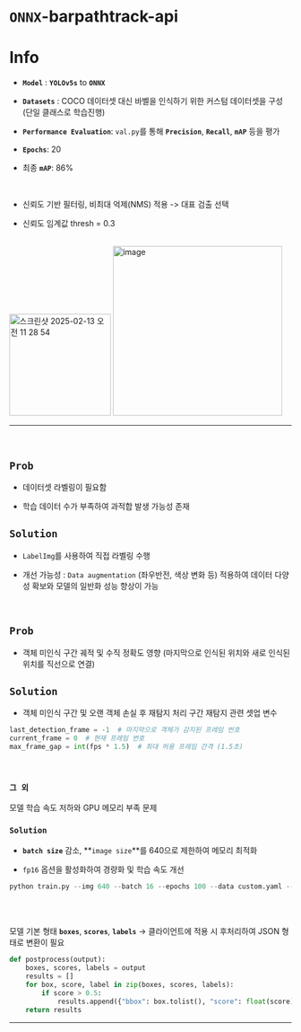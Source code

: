 # `ONNX`-barpathtrack-api

# Info

- **`Model`** : **`YOLOv5s`** to **`ONNX`**
- **`Datasets`** : COCO 데이터셋 대신 바벨을 인식하기 위한 커스텀 데이터셋을 구성 (단일 클래스로 학습진행)
- **`Performance Evaluation`**: `val.py`를 통해 **`Precision`**, **`Recall`**, **`mAP`** 등을 평가
- **`Epochs`**: 20
- 최종 **`mAP`**: 86%

  <br>

- 신뢰도 기반 필터링, 비최대 억제(NMS) 적용 -> 대표 검출 선택
- 신뢰도 임계값 thresh = 0.3

<br>

<img width="181" alt="스크린샷 2025-02-13 오전 11 28 54" src="https://github.com/user-attachments/assets/960004aa-ef30-482b-bfd9-2239457c67fc" />
<img width="302" alt="image" src="https://github.com/user-attachments/assets/06f8f567-aa53-4b9a-b686-9328df059b75" />


---

<br>

## `Prob`
- 데이터셋 라벨링이 필요함
  
- 학습 데이터 수가 부족하여 과적합 발생 가능성 존재

## `Solution`
- `LabelImg`를 사용하여 직접 라벨링 수행
  
- 개선 가능성 : `Data augmentation` (좌우반전, 색상 변화 등) 적용하여 데이터 다양성 확보와 모델의 일반화 성능 향상이 가능

<br>

## `Prob`
- 객체 미인식 구간 궤적 및 수직 정확도 영향
(마지막으로 인식된 위치와 새로 인식된 위치를 직선으로 연결)

## `Solution`
- 객체 미인식 구간 및 오랜 객체 손실 후 재탐지 처리
구간 재탐지 관련 셋업 변수
```python
last_detection_frame = -1  # 마지막으로 객체가 감지된 프레임 번호
current_frame = 0  # 현재 프레임 번호
max_frame_gap = int(fps * 1.5)  # 최대 허용 프레임 간격 (1.5초)
```

<br>

### `그 외`
모델 학습 속도 저하와 GPU 메모리 부족 문제

### `Solution`
- **`batch size`** 감소, **`image size`**를 640으로 제한하여 메모리 최적화
  
- `fp16` 옵션을 활성화하여 경량화 및 학습 속도 개선
```python
python train.py --img 640 --batch 16 --epochs 100 --data custom.yaml --weights yolov5s.pt
```

<br>
<br>

모델 기본 형태 **`boxes`**, **`scores`**, **`labels`** -> 클라이언트에 적용 시 후처리하여 JSON 형태로 변환이 필요
```python
def postprocess(output):
    boxes, scores, labels = output
    results = []
    for box, score, label in zip(boxes, scores, labels):
        if score > 0.5:
            results.append({"bbox": box.tolist(), "score": float(score), "label": int(label)})
    return results
```

---


